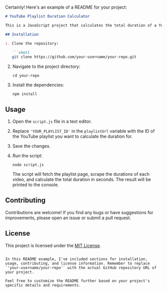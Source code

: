 Certainly! Here's an example of a README for your project:

```markdown
# YouTube Playlist Duration Calculator

This is a JavaScript project that calculates the total duration of a YouTube playlist by scraping the playlist page.

## Installation

1. Clone the repository:

   ```shell
   git clone https://github.com/your-username/your-repo.git
   ```

2. Navigate to the project directory:

   ```shell
   cd your-repo
   ```

3. Install the dependencies:

   ```shell
   npm install
   ```

## Usage

1. Open the `script.js` file in a text editor.

2. Replace `'YOUR_PLAYLIST_ID'` in the `playlistUrl` variable with the ID of the YouTube playlist you want to calculate the duration for.

3. Save the changes.

4. Run the script:

   ```shell
   node script.js
   ```

   The script will fetch the playlist page, scrape the durations of each video, and calculate the total duration in seconds. The result will be printed to the console.

## Contributing

Contributions are welcome! If you find any bugs or have suggestions for improvements, please open an issue or submit a pull request.

## License

This project is licensed under the [MIT License](LICENSE).
```

In this README example, I've included sections for installation, usage, contributing, and license information. Remember to replace `'your-username/your-repo'` with the actual GitHub repository URL of your project.

Feel free to customize the README further based on your project's specific details and requirements.
